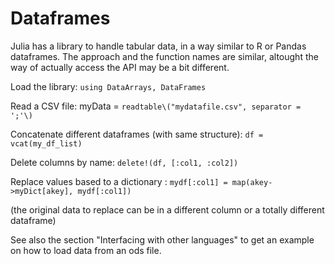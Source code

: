 # Dataframes

Julia has a library to handle tabular data, in a way similar to R or Pandas dataframes. The approach and the function names are similar, altought the way of actually access the API may be a bit different.

Load the library: `using DataArrays, DataFrames`

Read a CSV file: myData = `readtable\("mydatafile.csv", separator = ';'\)`

Concatenate different dataframes \(with same structure\): `df = vcat(my_df_list)`

Delete columns by name: `delete!(df, [:col1, :col2])`

Replace values based to a dictionary : `mydf[:col1] = map(akey->myDict[akey], mydf[:col1])`

\(the original data to replace can be in a different column or a totally different dataframe\)

See also the section "Interfacing with other languages" to get an example on how to load data from an ods file.

